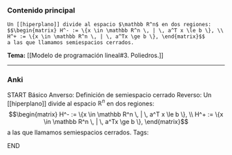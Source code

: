 ### Contenido principal

```ad-Formal
Un [[hiperplano]] divide al espacio $\mathbb R^n$ en dos regiones:
$$\begin{matrix} H^- := \{x \in \mathbb R^n \, | \, a^T x \le b \}, \\ H^+ := \{x \in \mathbb R^n \, | \, a^Tx \ge b \}, \end{matrix}$$
a las que llamamos semiespacios cerrados.
```

**Tema:** [[Modelo de programación lineal#3. Poliedros.]]

---
### Anki

START
Básico
Anverso: Definición de semiespacio cerrado
Reverso: Un [[hiperplano]] divide al espacio $\mathbb R^n$ en dos regiones:
$$\begin{matrix} H^- := \{x \in \mathbb R^n \, | \, a^T x \le b \}, \\ H^+ := \{x \in \mathbb R^n \, | \, a^Tx \ge b \}, \end{matrix}$$
a las que llamamos semiespacios cerrados.
Tags:
<!--ID: 1727083427975-->
END